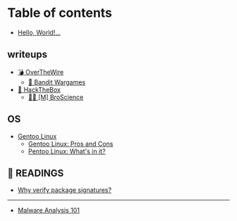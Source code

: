 # Table of contents

* [Hello, World!...](README.md)

## writeups

* [💣 OverTheWire](writeups/overthewire/README.md)
  * [🧨 Bandit Wargames](writeups/overthewire/bandit.md)
* [🎃 HackTheBox](writeups/hackthebox/README.md)
  * [👨🔬 \[M\] BroScience](writeups/hackthebox/m-broscience.md)

## OS

* [Gentoo Linux](os/gentoo-linux/README.md)
  * [Gentoo Linux: Pros and Cons](<README (1).md>)
  * [Pentoo Linux: What's in it?](pentoo-linux-whats-in-it.md)

## 🏁 READINGS

* [Why verify package signatures?](explorations/why-verify-package-signatures.md)

***

* [Malware Analysis 101](malware-analysis-101.md)
